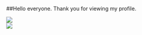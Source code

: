 ##Hello everyone. Thank you for viewing my profile.

![](https://github-readme-stats.vercel.app/api/top-langs?username=yukimura-manase)  
![](https://skillicons.dev/icons?i=c,cs,python,html,css,js,java)
